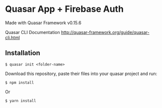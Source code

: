 # Quasar App + Firebase Auth

Made with Quasar Framework v0.15.6

Quasar CLI Documentation http://quasar-framework.org/guide/quasar-cli.html

## Installation

`$ quasar init <folder-name>`

Download this repository, paste their files into your quasar project and run:

`$ npm install`

Or

`$ yarn install`
